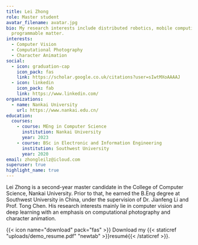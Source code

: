 ```yaml
---
title: Lei Zhong
role: Master student
avatar_filename: avatar.jpg
bio: My research interests include distributed robotics, mobile computing and
  programmable matter.
interests:
  - Computer Vision
  - Computational Photography
  - Character Animation
social:
  - icon: graduation-cap
    icon_pack: fas
    link: https://scholar.google.co.uk/citations?user=sIwtMXoAAAAJ
  - icon: linkedin
    icon_pack: fab
    link: https://www.linkedin.com/
organizations:
  - name: Nankai University
    url: https://www.nankai.edu.cn/
education:
  courses:
    - course: MEng in Computer Science
      institution: Nankai University
      year: 2023
    - course: BSc in Electronic and Information Engineering
      institution: Southwest University
      year: 2020
email: zhongleilz@icloud.com
superuser: true
highlight_name: true
---
```

Lei Zhong is a second-year master candidate in the College of Computer Science, Nankai University. Prior to that, he earned the B.Eng degree at Southwest University in China, under the supervision of Dr. Jianfeng Li and Prof. Tong Chen. His research interests mainly lie in computer vision and deep learning with an emphasis on computational photography and character animation.

{{< icon name="download" pack="fas" >}} Download my {{< staticref "uploads/demo_resume.pdf" "newtab" >}}resumé{{< /staticref >}}.